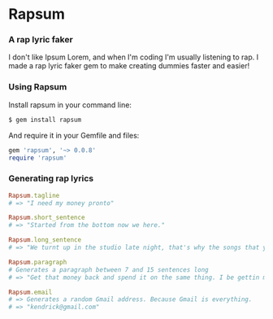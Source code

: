 # Rapsum
### A rap lyric faker

I don't like Ipsum Lorem, and when I'm coding I'm usually listening to rap. I made a rap lyric faker gem to make creating dummies faster and easier!

### Using Rapsum

Install rapsum in your command line:
```bash
$ gem install rapsum
```

And require it in your Gemfile and files:
```ruby
gem 'rapsum', '~> 0.0.8'
require 'rapsum'
```

### Generating rap lyrics

```ruby
Rapsum.tagline
# => "I need my money pronto"

Rapsum.short_sentence
# => "Started from the bottom now we here."

Rapsum.long_sentence
# => "We turnt up in the studio late night, that's why the songs that you hear coming real tight."

Rapsum.paragraph
# Generates a paragraph between 7 and 15 sentences long
# => "Get that money back and spend it on the same thing. I be gettin money til I fall out. Girl wobble it, and Ima gobble it. Syrup got me slow like a turtle round this hoe. Better run like athletes. We turnt up in the studio late night. I call my homies, not 911. Smack it in the air. If you ain't a ho, get up out my trap house. My flow is in the pocket like wallace, I got the bounce like hydrolics. I can make a broke bitch rich. Some Spanish girls love me like I'm Aventura. I got a bitch who text me she ain't got no clothes on. Some wayyyyy, free Breezy ho."

Rapsum.email
# => Generates a random Gmail address. Because Gmail is everything.
# => "kendrick@gmail.com"
```